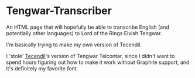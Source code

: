 # Tengwar-Transcriber
An HTML page that will hopefully be able to transcribe English (and potentially other languages) to Lord of the Rings Elvish Tengwar.

I'm basically trying to make my own version of Tecendil.

I 'stole' [Tecendil](https://tecendil.com)'s version of Tengwar Telcontar, since I didn't want to spend hours figuring out how to make it work without Graphite support, and it's definitely my favorite font.
